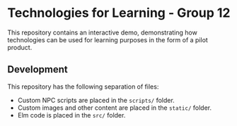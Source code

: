 # Technologies for Learning - Group 12

This repository contains an interactive demo, demonstrating how technologies
can be used for learning purposes in the form of a pilot product.

## Development

This repository has the following separation of files:

- Custom NPC scripts are placed in the `scripts/` folder.
- Custom images and other content are placed in the `static/` folder.
- Elm code is placed in the `src/` folder.
